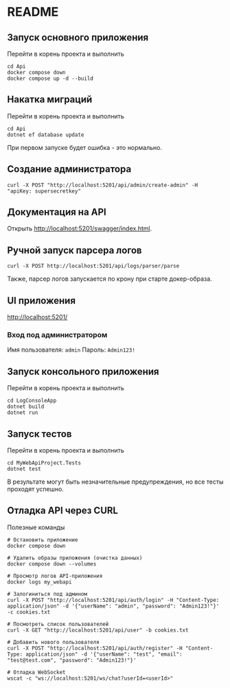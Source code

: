 # README

## Запуск основного приложения

Перейти в корень проекта и выполнить

```shell
cd Api
docker compose down
docker compose up -d --build
```

## Накатка миграций

Перейти в корень проекта и выполнить

```shell
cd Api
dotnet ef database update 
```

При первом запуске будет ошибка - это нормально.

## Создание администратора

```shell
curl -X POST "http://localhost:5201/api/admin/create-admin" -H "apiKey: supersecretkey"
```

## Документация на API

Открыть [http://localhost:5201/swagger/index.html](http://localhost:5201/swagger/index.html).

## Ручной запуск парсера логов

```shell
curl -X POST http://localhost:5201/api/logs/parser/parse
```

Также, парсер логов запускается по крону при старте докер-образа.

## UI приложения

[http://localhost:5201/](http://localhost:5201/)

### Вход под администратором

Имя пользователя: `admin`
Пароль: `Admin123!`

## Запуск консольного приложения

Перейти в корень проекта и выполнить

```shell
cd LogConsoleApp
dotnet build
dotnet run
```

## Запуск тестов

Перейти в корень проекта и выполнить

```shell
cd MyWebApiProject.Tests
dotnet test
```

В результате могут быть незначительные предупреждения, но все тесты проходят успешно.

## Отладка API через CURL

Полезные команды

```shell
# Остановить приложение
docker compose down

# Удалить образы приложения (очистка данных)
docker compose down --volumes

# Просмотр логов API-приложения
docker logs my_webapi

# Залогиниться под админом
curl -X POST "http://localhost:5201/api/auth/login" -H "Content-Type: application/json" -d '{"userName": "admin", "password": "Admin123!"}' -c cookies.txt

# Посмотреть список пользователей
curl -X GET "http://localhost:5201/api/user" -b cookies.txt

# Добавить нового пользователя
curl -X POST "http://localhost:5201/api/auth/register" -H "Content-Type: application/json" -d '{"userName": "test", "email": "test@test.com", "password": "Admin123!"}'

# Отладка WebSocket
wscat -c "ws://localhost:5201/ws/chat?userId=<userId>"
```
